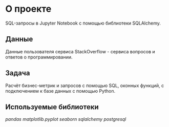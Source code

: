 # О проекте
SQL-запросы в Jupyter Notebook с помощью библиотеки SQLAlchemy. 

## Данные

Данные пользователя сервиса StackOverflow - сервиса вопросов и ответов о программировании.

## Задача

Расчёт бизнес-метрик и запросов с помощью SQL, оконных функций, с подключением к базе данных с помощью Python.


## Используемые библиотеки
*pandas*
*matplotlib.pyplot*
*seaborn*
*sqlalchemy*
*postgresql*
